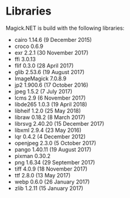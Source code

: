 # Libraries
Magick.NET is build with the following libraries:

- cairo 1.14.6 (9 December 2015)
- croco 0.6.9
- exr 2.2.1 (30 November 2017)
- ffi 3.0.13
- flif 0.3.0 (28 April 2017)
- glib 2.53.6 (19 August 2017)
- ImageMagick 7.0.8.9
- jp2 1.900.6 (17 October 2016)
- jpeg 1.5.2 (7 July 2017)
- lcms 2.9 (6 November 2017)
- libde265 1.0.3 (19 April 2018)
- libheif 1.2.0 (25 May 2018)
- libraw 0.18.2 (8 March 2017)
- librsvg 2.40.20 (15 December 2017)
- libxml 2.9.4 (23 May 2016)
- lqr 0.4.2 (4 December 2012)
- openjpeg 2.3.0 (5 October 2017)
- pango 1.40.11 (19 August 2017)
- pixman 0.30.2
- png 1.6.34 (29 September 2017)
- tiff 4.0.9 (18 November 2017)
- ttf 2.8.0 (13 May 2017)
- webp 0.6.0 (26 January 2017)
- zlib 1.2.11 (15 January 2017)
